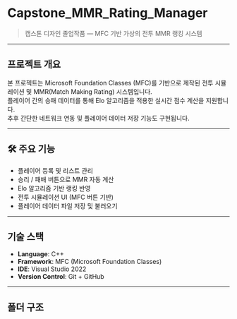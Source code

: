 # Capstone_MMR_Rating_Manager


>  캡스톤 디자인 졸업작품 — MFC 기반 가상의 전투 MMR 랭킹 시스템

---

##  프로젝트 개요

본 프로젝트는 Microsoft Foundation Classes (MFC)를 기반으로 제작된 전투 시뮬레이션 및 MMR(Match Making Rating) 시스템입니다.  
플레이어 간의 승패 데이터를 통해 Elo 알고리즘을 적용한 실시간 점수 계산을 지원합니다.  
추후 간단한 네트워크 연동 및 플레이어 데이터 저장 기능도 구현됩니다.

---

## 🛠 주요 기능

- 플레이어 등록 및 리스트 관리
- 승리 / 패배 버튼으로 MMR 자동 계산
- Elo 알고리즘 기반 랭킹 반영
- 전투 시뮬레이션 UI (MFC 버튼 기반)
- 플레이어 데이터 파일 저장 및 불러오기


---

##  기술 스택

- **Language**: C++
- **Framework**: MFC (Microsoft Foundation Classes)
- **IDE**: Visual Studio 2022
- **Version Control**: Git + GitHub

---

## 폴더 구조
